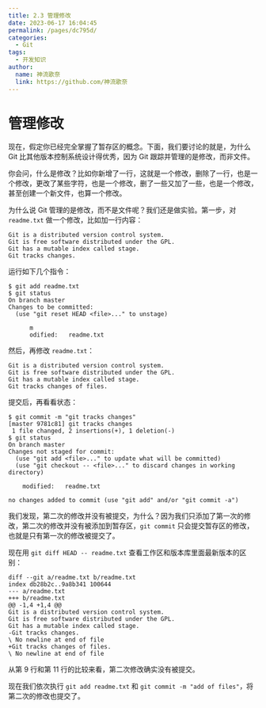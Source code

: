 ```yaml
---
title: 2.3 管理修改
date: 2023-06-17 16:04:45
permalink: /pages/dc795d/
categories:
  - Git
tags:
  - 开发知识
author: 
  name: 神流歌奈
  link: https://github.com/神流歌奈
---
```

# 管理修改

现在，假定你已经完全掌握了暂存区的概念。下面，我们要讨论的就是，为什么 Git 比其他版本控制系统设计得优秀，因为 Git 跟踪并管理的是修改，而非文件。

你会问，什么是修改？比如你新增了一行，这就是一个修改，删除了一行，也是一个修改，更改了某些字符，也是一个修改，删了一些又加了一些，也是一个修改，甚至创建一个新文件，也算一个修改。

为什么说 Git 管理的是修改，而不是文件呢？我们还是做实验。第一步，对 `readme.txt` 做一个修改，比如加一行内容：

```
Git is a distributed version control system.
Git is free software distributed under the GPL.
Git has a mutable index called stage.
Git tracks changes.
```

运行如下几个指令：

```shell
$ git add readme.txt
$ git status
On branch master
Changes to be committed:
  (use "git reset HEAD <file>..." to unstage)

      m
      odified:   readme.txt
```
然后，再修改 `readme.txt`：

```
Git is a distributed version control system.
Git is free software distributed under the GPL.
Git has a mutable index called stage.
Git tracks changes of files.
```

提交后，再看看状态：

```shell
$ git commit -m "git tracks changes"
[master 9781c81] git tracks changes
 1 file changed, 2 insertions(+), 1 deletion(-)
$ git status
On branch master
Changes not staged for commit:
  (use "git add <file>..." to update what will be committed)
  (use "git checkout -- <file>..." to discard changes in working directory)

	modified:   readme.txt

no changes added to commit (use "git add" and/or "git commit -a")
```

我们发现，第二次的修改并没有被提交，为什么？因为我们只添加了第一次的修改，第二次的修改并没有被添加到暂存区，`git commit` 只会提交暂存区的修改，也就是只有第一次的修改被提交了。

现在用 `git diff HEAD -- readme.txt` 查看工作区和版本库里面最新版本的区别：

```shell
diff --git a/readme.txt b/readme.txt
index db28b2c..9a8b341 100644
--- a/readme.txt
+++ b/readme.txt
@@ -1,4 +1,4 @@
Git is a distributed version control system.
Git is free software distributed under the GPL.
Git has a mutable index called stage.
-Git tracks changes.
\ No newline at end of file
+Git tracks changes of files.
\ No newline at end of file
```

从第 9 行和第 11 行的比较来看，第二次修改确实没有被提交。

现在我们依次执行 `git add readme.txt` 和 `git commit -m "add of files"`，将第二次的修改也提交了。
